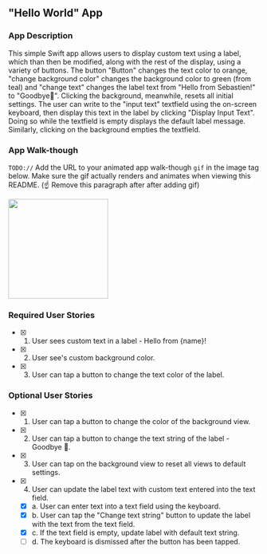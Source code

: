 ## "Hello World" App

### App Description
This simple Swift app allows users to display custom text using a label, which than then be modified, along with the rest of the display, using a variety of buttons. The button "Button" changes the text color to orange, "change background color" changes the background color to green (from teal) and "change text" changes the label text from "Hello from Sebastien!" to "Goodbye👋". Clicking the background, meanwhile, resets all initial settings. The user can write to the "input text" textfield using the on-screen keyboard, then display this text in the label by clicking "Display Input Text". Doing so while the textfield is empty displays the default label message. Similarly, clicking on the background empties the textfield.

### App Walk-though
`TODO://` Add the URL to your animated app walk-though `gif` in the image tag below. Make sure the gif actually renders and animates when viewing this README. (☝️ Remove this paragraph after after adding gif)

<img src="https://recordit.co/doNawHQcm5.gif" width=200><br>

### Required User Stories
- [x] 1. User sees custom text in a label - Hello from {name}!
- [x] 2. User see's custom background color.
- [x] 3. User can tap a button to change the text color of the label.

### Optional User Stories
- [x] 1. User can tap a button to change the color of the background view.
- [x] 2. User can tap a button to change the text string of the label - Goodbye 👋.
- [x] 3. User can tap on the background view to reset all views to default settings.
- [x] 4. User can update the label text with custom text entered into the text field.
   - [x] a. User can enter text into a text field using the keyboard.
   - [x] b. User can tap the "Change text string" button to update the label with the text from the text field.
   - [x] c. If the text field is empty, update label with default text string.
   - [ ] d. The keyboard is dismissed after the button has been tapped.
